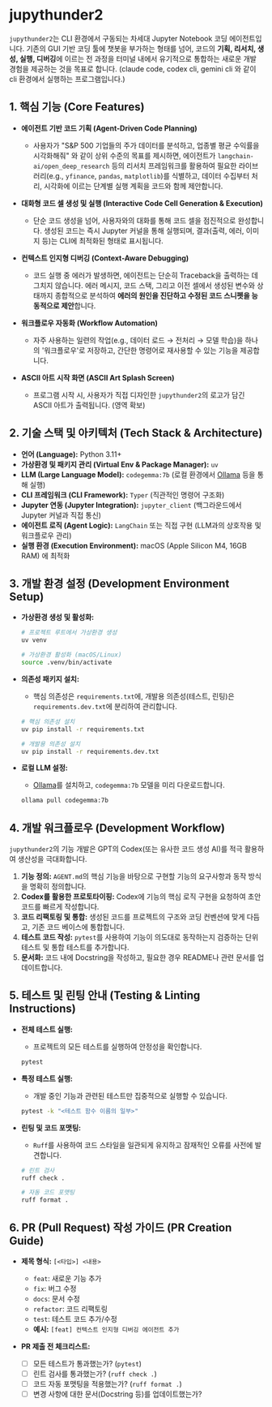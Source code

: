 # jupythunder2

`jupythunder2`는 CLI 환경에서 구동되는 차세대 Jupyter Notebook 코딩 에이전트입니다. 기존의 GUI 기반 코딩 툴에 챗봇을 부가하는 형태를 넘어, 코드의 **기획, 리서치, 생성, 실행, 디버깅**에 이르는 전 과정을 터미널 내에서 유기적으로 통합하는 새로운 개발 경험을 제공하는 것을 목표로 합니다. (claude code, codex cli, gemini cli 와 같이 cli 환경에서 실행하는 프로그램입니다.)

## 1. 핵심 기능 (Core Features)

-   **에이전트 기반 코드 기획 (Agent-Driven Code Planning)**
    -   사용자가 "S&P 500 기업들의 주가 데이터를 분석하고, 업종별 평균 수익률을 시각화해줘" 와 같이 상위 수준의 목표를 제시하면, 에이전트가 `langchain-ai/open_deep_research` 등의 리서치 프레임워크를 활용하여 필요한 라이브러리(e.g., `yfinance`, `pandas`, `matplotlib`)를 식별하고, 데이터 수집부터 처리, 시각화에 이르는 단계별 실행 계획을 코드와 함께 제안합니다.

-   **대화형 코드 셀 생성 및 실행 (Interactive Code Cell Generation & Execution)**
    -   단순 코드 생성을 넘어, 사용자와의 대화를 통해 코드 셀을 점진적으로 완성합니다. 생성된 코드는 즉시 Jupyter 커널을 통해 실행되며, 결과(출력, 에러, 이미지 등)는 CLI에 최적화된 형태로 표시됩니다.

-   **컨텍스트 인지형 디버깅 (Context-Aware Debugging)**
    -   코드 실행 중 에러가 발생하면, 에이전트는 단순히 Traceback을 출력하는 데 그치지 않습니다. 에러 메시지, 코드 스택, 그리고 이전 셀에서 생성된 변수와 상태까지 종합적으로 분석하여 **에러의 원인을 진단하고 수정된 코드 스니펫을 능동적으로 제안**합니다.

-   **워크플로우 자동화 (Workflow Automation)**
    -   자주 사용하는 일련의 작업(e.g., 데이터 로드 → 전처리 → 모델 학습)을 하나의 '워크플로우'로 저장하고, 간단한 명령어로 재사용할 수 있는 기능을 제공합니다.

-   **ASCII 아트 시작 화면 (ASCII Art Splash Screen)**
    -   프로그램 시작 시, 사용자가 직접 디자인한 `jupythunder2`의 로고가 담긴 ASCII 아트가 출력됩니다. (영역 확보)

## 2. 기술 스택 및 아키텍처 (Tech Stack & Architecture)

-   **언어 (Language):** Python 3.11+
-   **가상환경 및 패키지 관리 (Virtual Env & Package Manager):** `uv`
-   **LLM (Large Language Model):** `codegemma:7b` (로컬 환경에서 [Ollama](https://ollama.com/) 등을 통해 실행)
-   **CLI 프레임워크 (CLI Framework):** `Typer` (직관적인 명령어 구조화)
-   **Jupyter 연동 (Jupyter Integration):** `jupyter_client` (백그라운드에서 Jupyter 커널과 직접 통신)
-   **에이전트 로직 (Agent Logic):** `LangChain` 또는 직접 구현 (LLM과의 상호작용 및 워크플로우 관리)
-   **실행 환경 (Execution Environment):** macOS (Apple Silicon M4, 16GB RAM) 에 최적화

## 3. 개발 환경 설정 (Development Environment Setup)

-   **가상환경 생성 및 활성화:**
    ```bash
    # 프로젝트 루트에서 가상환경 생성
    uv venv
    
    # 가상환경 활성화 (macOS/Linux)
    source .venv/bin/activate
    ```

-   **의존성 패키지 설치:**
    -   핵심 의존성은 `requirements.txt`에, 개발용 의존성(테스트, 린팅)은 `requirements.dev.txt`에 분리하여 관리합니다.
    ```bash
    # 핵심 의존성 설치
    uv pip install -r requirements.txt
    
    # 개발용 의존성 설치
    uv pip install -r requirements.dev.txt
    ```

-   **로컬 LLM 설정:**
    -   [Ollama](https://ollama.com/)를 설치하고, `codegemma:7b` 모델을 미리 다운로드합니다.
    ```bash
    ollama pull codegemma:7b
    ```

## 4. 개발 워크플로우 (Development Workflow)

`jupythunder2`의 기능 개발은 GPT의 Codex(또는 유사한 코드 생성 AI)를 적극 활용하여 생산성을 극대화합니다.

1.  **기능 정의:** `AGENT.md`의 핵심 기능을 바탕으로 구현할 기능의 요구사항과 동작 방식을 명확히 정의합니다.
2.  **Codex를 활용한 프로토타이핑:** Codex에 기능의 핵심 로직 구현을 요청하여 초안 코드를 빠르게 작성합니다.
3.  **코드 리팩토링 및 통합:** 생성된 코드를 프로젝트의 구조와 코딩 컨벤션에 맞게 다듬고, 기존 코드 베이스에 통합합니다.
4.  **테스트 코드 작성:** `pytest`를 사용하여 기능이 의도대로 동작하는지 검증하는 단위 테스트 및 통합 테스트를 추가합니다.
5.  **문서화:** 코드 내에 Docstring을 작성하고, 필요한 경우 README나 관련 문서를 업데이트합니다.

## 5. 테스트 및 린팅 안내 (Testing & Linting Instructions)

-   **전체 테스트 실행:**
    -   프로젝트의 모든 테스트를 실행하여 안정성을 확인합니다.
    ```bash
    pytest
    ```

-   **특정 테스트 실행:**
    -   개발 중인 기능과 관련된 테스트만 집중적으로 실행할 수 있습니다.
    ```bash
    pytest -k "<테스트 함수 이름의 일부>"
    ```

-   **린팅 및 코드 포맷팅:**
    -   `Ruff`를 사용하여 코드 스타일을 일관되게 유지하고 잠재적인 오류를 사전에 발견합니다.
    ```bash
    # 린트 검사
    ruff check .
    
    # 자동 코드 포맷팅
    ruff format .
    ```

## 6. PR (Pull Request) 작성 가이드 (PR Creation Guide)

-   **제목 형식:** `[<타입>] <내용>`
    -   `feat`: 새로운 기능 추가
    -   `fix`: 버그 수정
    -   `docs`: 문서 수정
    -   `refactor`: 코드 리팩토링
    -   `test`: 테스트 코드 추가/수정
    -   **예시:** `[feat] 컨텍스트 인지형 디버깅 에이전트 추가`

-   **PR 제출 전 체크리스트:**
    -   [ ] 모든 테스트가 통과했는가? (`pytest`)
    -   [ ] 린트 검사를 통과했는가? (`ruff check .`)
    -   [ ] 코드 자동 포맷팅을 적용했는가? (`ruff format .`)
    -   [ ] 변경 사항에 대한 문서(Docstring 등)를 업데이트했는가?